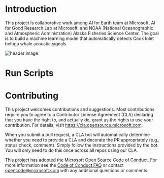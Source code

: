 # Introduction

This project is collaborative work among AI for Earth team at Microsoft, AI for Good Research Lab at Microsoft, and NOAA (National Oceanographic and Atmospheric Administration) Alaska Fisheries Science Center. The goal is to build a machine learning model that automatically detects Cook Inlet beluga whale acoustic signals.


![header image](https://github.com/microsoft/belugasounds/blob/master/belugawhale.JPG)


# Run Scripts

# Contributing

This project welcomes contributions and suggestions.  Most contributions require you to agree to a
Contributor License Agreement (CLA) declaring that you have the right to, and actually do, grant us
the rights to use your contribution. For details, visit https://cla.opensource.microsoft.com.

When you submit a pull request, a CLA bot will automatically determine whether you need to provide
a CLA and decorate the PR appropriately (e.g., status check, comment). Simply follow the instructions
provided by the bot. You will only need to do this once across all repos using our CLA.

This project has adopted the [Microsoft Open Source Code of Conduct](https://opensource.microsoft.com/codeofconduct/).
For more information see the [Code of Conduct FAQ](https://opensource.microsoft.com/codeofconduct/faq/) or
contact [opencode@microsoft.com](mailto:opencode@microsoft.com) with any additional questions or comments.
